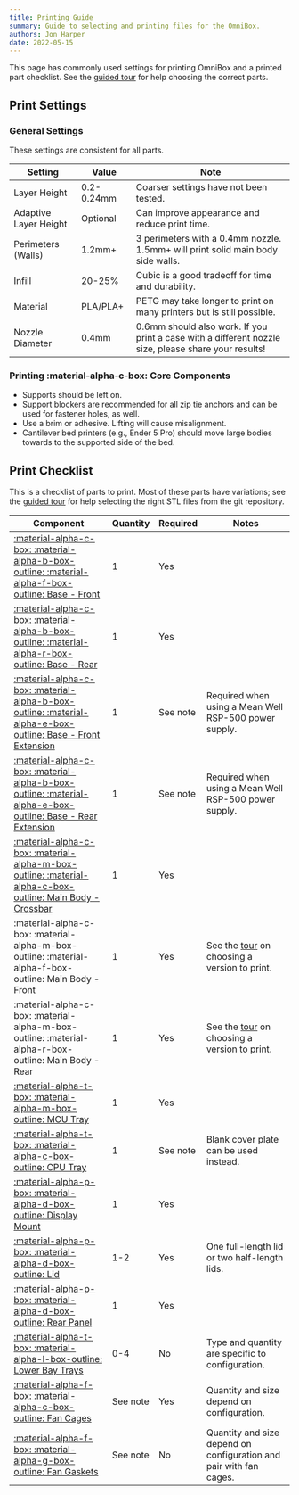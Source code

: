 ```yaml
---
title: Printing Guide
summary: Guide to selecting and printing files for the OmniBox.
authors: Jon Harper
date: 2022-05-15
---
```


This page has commonly used settings for printing OmniBox and a printed part checklist. See the [guided tour][22] for help choosing the correct parts.

## Print Settings

### General Settings

These settings are consistent for all parts.

| Setting            | Value       | Note |
|--------------------|-------------|------|
| Layer Height       | 0.2-0.24mm  | Coarser settings have not been tested. |
| Adaptive Layer Height | Optional | Can improve appearance and reduce print time.    |
| Perimeters (Walls) | 1.2mm+      | 3 perimeters with a 0.4mm nozzle. 1.5mm+ will print solid main body side walls. |
| Infill             | 20-25%      | Cubic is a good tradeoff for time and durability. |
| Material           | PLA/PLA+    | PETG may take longer to print on many printers but is still possible. |
| Nozzle Diameter    | 0.4mm       | 0.6mm should also work. If you print a case with a different nozzle size, please share your results! |

### Printing :material-alpha-c-box: Core Components

- Supports should be left on.
- Support blockers are recommended for all zip tie anchors and can be used for fastener holes, as well.
- Use a brim or adhesive. Lifting will cause misalignment.
- Cantilever bed printers (e.g., Ender 5 Pro) should move large bodies towards to the supported side of the bed.

## Print Checklist

This is a checklist of parts to print. Most of these parts have variations; see the [guided tour][22] for help selecting the right STL files from the git repository.

| Component                                                                                                  | Quantity | Required | Notes |
|------------------------------------------------------------------------------------------------------------|----------|----------|-------|
| [:material-alpha-c-box: :material-alpha-b-box-outline: :material-alpha-f-box-outline: Base - Front][1]             | 1        | Yes      |       |
| [:material-alpha-c-box: :material-alpha-b-box-outline: :material-alpha-r-box-outline: Base - Rear][2]              | 1        | Yes      |       |
| [:material-alpha-c-box: :material-alpha-b-box-outline: :material-alpha-e-box-outline: Base - Front Extension][19]  | 1        | See note | Required when using a Mean Well RSP-500 power supply. |
| [:material-alpha-c-box: :material-alpha-b-box-outline: :material-alpha-e-box-outline: Base - Rear Extension][20]   | 1        | See note | Required when using a Mean Well RSP-500 power supply. |
| [:material-alpha-c-box: :material-alpha-m-box-outline: :material-alpha-c-box-outline: Main Body - Crossbar][3]     | 1        | Yes      |       |
| :material-alpha-c-box: :material-alpha-m-box-outline: :material-alpha-f-box-outline: Main Body - Front             | 1        | Yes      | See the [tour][21] on choosing a version to print. |
| :material-alpha-c-box: :material-alpha-m-box-outline: :material-alpha-r-box-outline: Main Body - Rear              | 1        | Yes      | See the [tour][21] on choosing a version to print. |
| [:material-alpha-t-box: :material-alpha-m-box-outline: MCU Tray][7]                 | 1        | Yes      |       |
| [:material-alpha-t-box: :material-alpha-c-box-outline: CPU Tray][8]                 | 1        | See note | Blank cover plate can be used instead. |
| [:material-alpha-p-box: :material-alpha-d-box-outline: Display Mount][9]            | 1        | Yes      |       |
| [:material-alpha-p-box: :material-alpha-d-box-outline: Lid][10]                     | 1-2      | Yes      | One full-length lid or two half-length lids. |
| [:material-alpha-p-box: :material-alpha-d-box-outline: Rear Panel][11]              | 1        | Yes      |       |
| [:material-alpha-t-box: :material-alpha-l-box-outline: Lower Bay Trays][13]         | 0-4      | No       | Type and quantity are specific to configuration. |
| [:material-alpha-f-box: :material-alpha-c-box-outline: Fan Cages][6]                | See note | Yes      | Quantity and size depend on configuration. |
| [:material-alpha-f-box: :material-alpha-g-box-outline: Fan Gaskets][6]          | See note | No       | Quantity and size depend on configuration and pair with fan cages. |

[1]: https://github.com/jon-harper/OmniBox/blob/main/Core/Base%20-%20Front.stl              "Git: Core/Base - Front.stl"
[2]: https://github.com/jon-harper/OmniBox/blob/main/Core/Base%20-%20Rear.stl               "Git: Core/Base - Rear.stl"
[3]: https://github.com/jon-harper/OmniBox/blob/main/Core/Main%20Body%20-%20Crossbar.stl    "Git: Core/Main Body - Crossbar.stl"
[4]: https://github.com/jon-harper/OmniBox/tree/main/Core/Mean%20Well%20LRS-350             "Git: Core/Mean Well LRS-350/"
[5]: https://github.com/jon-harper/OmniBox/tree/main/Core/Mean%20Well%20RSP-500             "Git: Core/Mean Well RSP-500/"
[6]: https://github.com/jon-harper/OmniBox/tree/main/Fans                                   "Git: Fans/"
[7]: https://github.com/jon-harper/OmniBox/tree/main/Trays/MCU                              "Git: Trays/MCU"
[8]: https://github.com/jon-harper/OmniBox/tree/main/Trays/CPU                              "Git: Trays/CPU"
[9]: https://github.com/jon-harper/OmniBox/tree/main/Panels/Display                         "Git: Panels/Display/"
[10]: https://github.com/jon-harper/OmniBox/tree/main/Panels/Lid                            "Git: Panels/Lid/"
[11]: https://github.com/jon-harper/OmniBox/tree/main/Panels/Rear%20Panel                   "Git: Panels/Rear Panel/"
[12]: https://github.com/jon-harper/OmniBox/tree/main/Panels/Front%20Panel                  "Git: Panels/Front Panel/"
[13]: https://github.com/jon-harper/OmniBox/tree/main/Trays/Lower%20Bay                     "Git: Panels/Lower Bay/"
[14]: https://github.com/jon-harper/OmniBox/tree/main/Core/                                 "Git: Core/"
[15]: https://github.com/jon-harper/OmniBox/tree/main/Panels/Rear%20Panel/Generic           "Git: Rear Panels/Generic/"
[16]: https://github.com/jon-harper/OmniBox/tree/main/Panels/Rear%20Panel/Custom            "Git: Rear Panels/Custom/"
[17]: https://github.com/jon-harper/OmniBox/tree/main/Panels/Rear%20Panel/Molex             "Git: Rear Panels/Molex/"
[18]: https://github.com/jon-harper/OmniBox/tree/main/Panels/Rear%20Panel/Template          "Git: Rear Panel/Template/"
[19]: https://github.com/jon-harper/OmniBox/blob/main/Core/Base%20-%20Front%20Extension.stl "Git: Core/Base - Front Extension.stl"
[20]: https://github.com/jon-harper/OmniBox/blob/main/Core/Base%20-%20Rear%20Extension.stl  "Git: Core/Base - Rear Extension.stl"
[21]: tour.md#core-parts-with-variants "Visual Guided Tour: Core Parts with Variants"
[22]: tour.md "Visual Guided Tour"